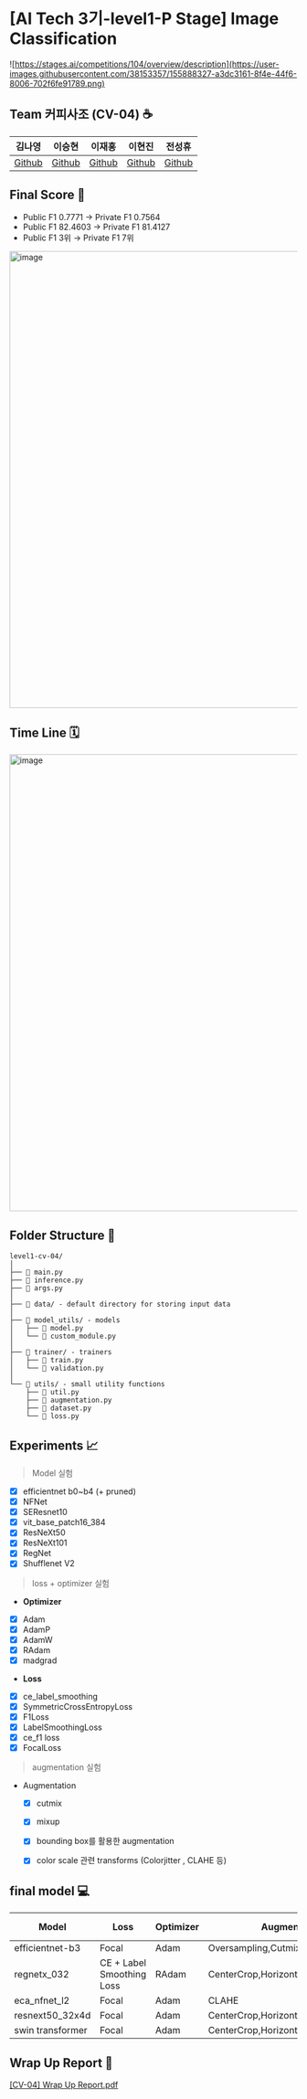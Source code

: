 # [AI Tech 3기-level1-P Stage] Image Classification
![https://stages.ai/competitions/104/overview/description](https://user-images.githubusercontent.com/38153357/155888327-a3dc3161-8f4e-44f6-8006-702f6fe91789.png)

## Team 커피사조 (CV-04) ☕

김나영|이승현|이재홍|이현진|전성휴|
:-:|:-:|:-:|:-:|:-:|
[Github](https://github.com/dudskrla)|[Github](https://github.com/sseunghyuns)|[Github](https://github.com/haymrpig)|[Github](https://github.com/leehyeonjin99)|[Github](https://github.com/shhommychon)

## Final Score 🏅

* Public F1 0.7771 → Private F1 0.7564
* Public F1 82.4603 → Private F1 81.4127
* Public F1 3위 → Private F1 7위

<img width="800" alt="image" src="https://user-images.githubusercontent.com/90603530/156859341-1e3dfae1-5d7e-4b10-8878-55bd88256893.png">   

## Time Line 🗓️
<img width = "800" alt="image" src="https://user-images.githubusercontent.com/90603530/156876039-ed4bf244-90e6-490a-b9fc-f65a92ad027d.png">


## Folder Structure 📂
```
level1-cv-04/
│
├── 📝 main.py 
├── 📝 inference.py 
├── 📝 args.py 
│
├── 📂 data/ - default directory for storing input data
│
├── 📂 model_utils/ - models
│   ├── 📝 model.py
│   └── 📝 custom_module.py
│
├── 📂 trainer/ - trainers
│   ├── 📝 train.py
│   └── 📝 validation.py
│
└── 📂 utils/ - small utility functions
    ├── 📝 util.py
    ├── 📝 augmentation.py
    ├── 📝 dataset.py
    └── 📝 loss.py
```

## Experiments 📈
> Model 실험
> 
- [x]  efficientnet b0~b4 (+ pruned)
- [x]  NFNet
- [x]  SEResnet10
- [x]  vit_base_patch16_384
- [x]  ResNeXt50
- [x]  ResNeXt101
- [x]  RegNet
- [x]  Shufflenet V2

> loss + optimizer 실험
> 
- **Optimizer**
- [x]  Adam
- [x]  AdamP
- [x]  AdamW
- [x]  RAdam
- [x]  madgrad
- **Loss**
- [x]  ce_label_smoothing
- [x]  SymmetricCrossEntropyLoss
- [x]  F1Loss
- [x]  LabelSmoothingLoss
- [x]  ce_f1 loss
- [x]  FocalLoss

> augmentation 실험
> 
- Augmentation
    - [x]  cutmix
    - [x]  mixup
    - [x]  bounding box를 활용한 augmentation
    - [x]  color scale 관련 transforms (Colorjitter , CLAHE 등)


## final model 💻
| Model | Loss | Optimizer | Augmentation | Valid F1 |
| --- | --- | --- | --- | --- |
| efficientnet-b3 | Focal | Adam | Oversampling,Cutmix,CLAHE | 0.8059 |
| regnetx_032 | CE + Label Smoothing Loss | RAdam | CenterCrop,HorizontalFlip,RandomShift | 0.8146 |
| eca_nfnet_l2 | Focal | Adam | CLAHE | 0.8258 |
| resnext50_32x4d | Focal | Adam | CenterCrop,HorizontalFlip,RandomShift | 0.8104 |
| swin transformer | Focal | Adam | CenterCrop,HorizontalFlip,RandomShift | 0.7959 |   
   
   
## Wrap Up Report 📑
[[CV-04] Wrap Up Report.pdf](https://github.com/boostcampaitech3/level1-image-classification-level1-cv-04/files/8190326/CV-04.Wrap.Up.Report.pdf)

